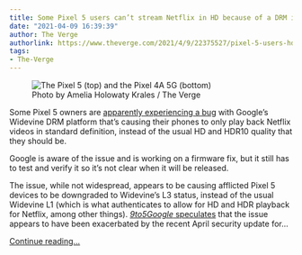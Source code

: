 ```yaml
---
title: Some Pixel 5 users can’t stream Netflix in HD because of a DRM issue
date: "2021-04-09 16:39:39"
author: The Verge
authorlink: https://www.theverge.com/2021/4/9/22375527/pixel-5-users-hd-netflix-drm-widevine-issue-firmware-fix
tags:
- The-Verge
---
```

<figure>
      <img alt="The Pixel 5 (top) and the Pixel 4A 5G (bottom)" src="https://cdn.vox-cdn.com/thumbor/8-yq88lH2Qwde1dLphBc_pGpceo=/0x0:2040x1360/1310x873/cdn.vox-cdn.com/uploads/chorus_image/image/69102063/akrales_201012_4137_0010.0.0.jpg" />
        <figcaption>Photo by Amelia Holowaty Krales / The Verge</figcaption>
    </figure>

  <p id="VAzoNH">Some Pixel 5 owners are <a href="https://www.reddit.com/r/GooglePixel/comments/ml5l9w/widevine_changed_to_l3_after_april_updatepixel_4a/">apparently experiencing a bug</a> with Google’s Widevine DRM platform that’s causing their phones to only play back Netflix videos in standard definition, instead of the usual HD and HDR10 quality that they should be. </p>
<p id="99e0Q1">Google is aware of the issue and is working on a firmware fix, but it still has to test and verify it so it’s not clear when it will be released. </p>
<p id="5if2hY">The issue, while not widespread, appears to be causing afflicted Pixel 5 devices to be downgraded to Widevine’s L3 status, instead of the usual Widevine L1 (which is what authenticates to allow for HD and HDR playback for Netflix, among other things). <a href="https://9to5google.com/2021/04/06/pixel-widevine-l3/"><em>9to5Google</em> speculates</a> that the issue appears to have been exacerbated by the recent April security update for...</p>
  <p>
    <a href="https://www.theverge.com/2021/4/9/22375527/pixel-5-users-hd-netflix-drm-widevine-issue-firmware-fix">Continue reading&hellip;</a>
  </p>